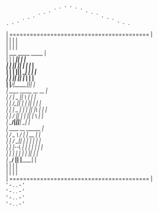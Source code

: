                       . - ' ' - .  
                . - '             ' - .  
          . - '                         ' - .  
    . - '                                     ' - .  
   |   =========================================   |  
   |                      | |                      |  
   |                      | |                      |  
   |               ___   _____  _____              |  
   |              |    \|  ___||  ___|             |  
   |              | || || |__  | |__               |  
   |              | | |||  __| |  __|              |  
   |              | || || |___ | |                 |  
   |              |____/|_____||_|                 |  
   |              ____  _____  __    __            |  
   |             /    \|  _  ||  \  |  |           |  
   |            |  /\_|| | | ||    \|  |           |  
   |            | |  _ | | | ||  |\ |  |           |  
   |            |  \/ || | | ||  | \   |           |  
   |             \____/|_____||__|  \__|           |  
   |               ____    __    ______            |  
   |              /  _ \  /  |  |  __  |           |  
   |             |  / \_||_  |  | |  | |           |  
   |             |  |--\   | |  | |  | |           |  
   |             |   \| |  | |  | |__| |           |  
   |              \____/ |____| |______|           |  
   |                      | |                      |  
   |                      | |                      |  
   |   =========================================   |  
    ' - .                                     . - '  
          ' - .                         . - '  
                ' - .             . - '  
                      ' - . . - '  

